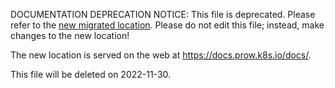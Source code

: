 DOCUMENTATION DEPRECATION NOTICE: This file is deprecated. Please refer to the
[new migrated
location](https://docs.prow.k8s.io/docs/components/optional/hmac/).
Please do not edit this file; instead, make changes to the new location!

The new location is served on the web at
https://docs.prow.k8s.io/docs/.

This file will be deleted on 2022-11-30.

